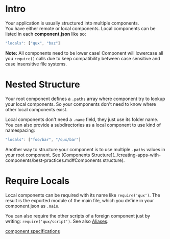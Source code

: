 # Intro

Your application is usually structured into multiple components.  
You have either remote or local components. Local components can be listed in each __component.json__ like so:

```js
"locals": ["qux", "baz"]
```

__Note:__ All components need to be lower case! Component will lowercase all you `require()` calls due to keep compatibility between case sensitive and case insensitive file systems. 

# Nested Structure
Your root component defines a `.paths` array where component try to lookup your local components. So your components don't need to know where other local components exist.

Local components don't need a `.name` field, they just use its folder name. You can also provide a subdirectories as a local component to use kind of namespacing:

```js
"locals": ["foo/bar", "/qux/bar"]
```

Another way to structure your component is to use multiple `.paths` values in your root component. See [Components Structure](../creating-apps-with-components/best-practices.md#Components structure).

# Require Locals

Local components can be required with its name like `require('qux')`.
The result is the exported module of the main file, which you define in your component.json as `.main`.

You can also require the other scripts of a foreign component just by writing: `require('qux/script')`. See also [Aliases](debugging.md#Aliases).

[component specifications](https://github.com/componentjs/spec/blob/master/component.json/specifications.md#locals)
